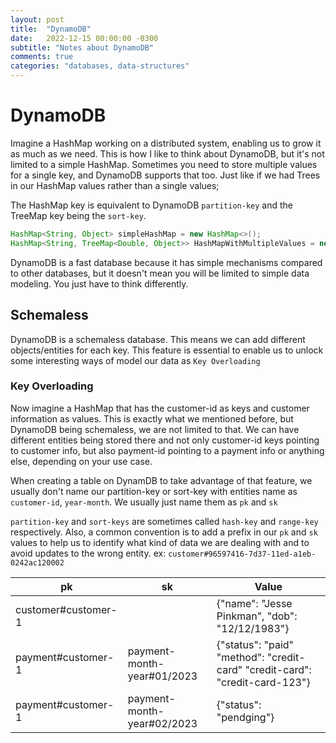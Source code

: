 ```yaml
---
layout: post
title:  "DynamoDB"
date:	2022-12-15 00:00:00 -0300
subtitle: "Notes about DynamoDB"
comments: true
categories: "databases, data-structures"
---
```


# DynamoDB

Imagine a HashMap working on a distributed system, enabling us to grow it as much as we need. This is how I like to think about DynamoDB, but it's not limited to a simple HashMap. Sometimes you need to store multiple values for a single key, and DynamoDB supports that too. Just like if we had Trees in our HashMap values rather than a single values;

The HashMap key is equivalent to DynamoDB `partition-key` and the TreeMap key being the `sort-key`.

``` java
HashMap<String, Object> simpleHashMap = new HashMap<>();
HashMap<String, TreeMap<Double, Object>> HashMapWithMultipleValues = new HashMap<>();
```

DynamoDB is a fast database because it has simple mechanisms compared to other databases, but it doesn't mean you will be limited to simple data modeling. You just have to think differently.

## Schemaless

DynamoDB is a schemaless database. This means we can add different objects/entities for each key. This feature is essential to enable us to unlock some interesting ways of model our data as `Key Overloading`

### Key Overloading

Now imagine a HashMap that has the customer-id as keys and customer information as values. This is exactly what we mentioned before, but DynamoDB being schemaless, we are not limited to that. We can have different entities being stored there and not only customer-id keys pointing to customer info, but also payment-id pointing to a payment info or anything else, depending on your use case.

When creating a table on DynamDB to take advantage of that feature, we usually don't name our partition-key or sort-key with entities name as `customer-id`, `year-month`. We usually just name them as `pk` and `sk`

`partition-key` and `sort-keys` are sometimes called `hash-key` and `range-key` respectively. Also, a common convention is to add a prefix in our `pk` and `sk` values to help us to identify what kind of data we are dealing with and to avoid updates to the wrong entity. ex: `customer#96597416-7d37-11ed-a1eb-0242ac120002`

| pk                  | sk                    | Value                                                                         |
|---------------------|-----------------------|-------------------------------------------------------------------------------|
| customer#customer-1 |                       | {"name": "Jesse Pinkman",  "dob": "12/12/1983"}                               |
| payment#customer-1  | payment-month-year#01/2023 | {"status": "paid"  "method": "credit-card"  "credit-card": "credit-card-123"} |
| payment#customer-1  | payment-month-year#02/2023 | {"status": "pendging"}                                                        |

